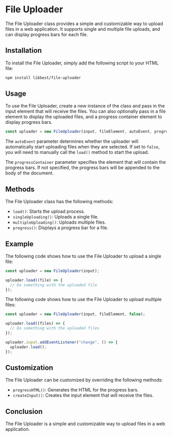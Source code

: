 # File Uploader

The File Uploader class provides a simple and customizable way to upload files in a web application. It supports single and multiple file uploads, and can display progress bars for each file.

## Installation

To install the File Uploader, simply add the following script to your HTML file:

```bash
npm install libbest/file-uploader
```

## Usage

To use the File Uploader, create a new instance of the class and pass in the input element that will receive the files. You can also optionally pass in a file element to display the uploaded files, and a progress container element to display progress bars.

```typescript
const uploader = new FileUploader(input, fileElement, autoEvent, progressContainer);
```

The `autoEvent` parameter determines whether the uploader will automatically start uploading files when they are selected. If set to `false`, you will need to manually call the `load()` method to start the upload.

The `progressContainer` parameter specifies the element that will contain the progress bars. If not specified, the progress bars will be appended to the body of the document.

## Methods

The File Uploader class has the following methods:

* `load()`: Starts the upload process.
* `singleUploading()`: Uploads a single file.
* `multipleUploading()`: Uploads multiple files.
* `progress()`: Displays a progress bar for a file.

## Example

The following code shows how to use the File Uploader to upload a single file:

```typescript
const uploader = new FileUploader(input);

uploader.load((file) => {
  // Do something with the uploaded file
});
```

The following code shows how to use the File Uploader to upload multiple files:

```typescript
const uploader = new FileUploader(input, fileElement, false);

uploader.load((files) => {
  // Do something with the uploaded files
});

uploader.input.addEventListener("change", () => {
  uploader.load();
});
```

## Customization

The File Uploader can be customized by overriding the following methods:

* `progressHTML()`: Generates the HTML for the progress bars.
* `createInput()`: Creates the input element that will receive the files.

## Conclusion

The File Uploader is a simple and customizable way to upload files in a web application.
